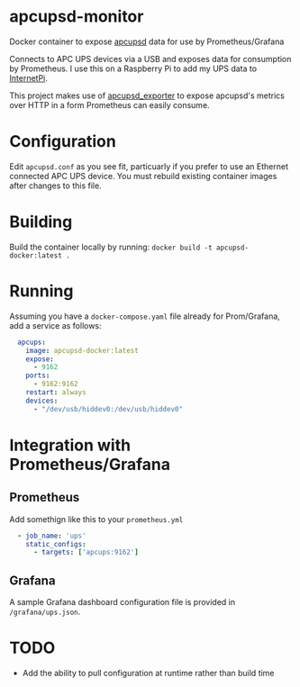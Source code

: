# apcupsd-monitor
Docker container to expose [apcupsd](http://www.apcupsd.org/) data for use by Prometheus/Grafana 

Connects to APC UPS devices via a USB and exposes data for consumption by Prometheus.  I use this on a Raspberry Pi to add 
my UPS data to [InternetPi](https://github.com/geerlingguy/internet-pi).

This project makes use of [apcupsd_exporter](https://github.com/mdlayher/apcupsd_exporter) to expose
apcupsd's metrics over HTTP in a form Prometheus can easily consume.

# Configuration
Edit `apcupsd.conf` as you see fit, particuarly if you prefer to use an Ethernet connected APC UPS device.  You must rebuild
existing container images after changes to this file.

# Building
Build the container locally by running:
`docker build -t apcupsd-docker:latest .`

# Running
Assuming you have a `docker-compose.yaml` file already for Prom/Grafana, add a service as follows:
```yaml
  apcups:
    image: apcupsd-docker:latest
    expose:
      - 9162
    ports:
      - 9162:9162
    restart: always
    devices:
      - "/dev/usb/hiddev0:/dev/usb/hiddev0"
```

# Integration with Prometheus/Grafana
## Prometheus
Add somethign like this to your `prometheus.yml`
```yaml
  - job_name: 'ups'
    static_configs:
      - targets: ['apcups:9162']
```

## Grafana
A sample Grafana dashboard configuration file is provided in `/grafana/ups.json`.  

# TODO
* Add the ability to pull configuration at runtime rather than build time

